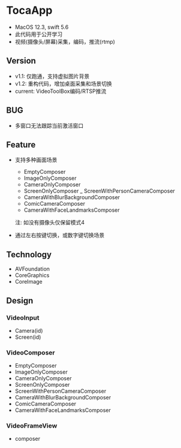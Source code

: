 # TocaApp

- MacOS 12.3, swift 5.6
- 此代码用于公开学习
- 视频(摄像头/屏幕)采集，编码，推流(rtmp)

## Version

- v1.1: 仅跑通，支持虚拟图片背景
- v1.2: 重构代码，增加桌面采集和场景切换
- current: VideoToolBox编码/RTSP推流

## BUG
- 多窗口无法跟踪当前激活窗口

## Feature

- 支持多种画面场景
  - EmptyComposer
  - ImageOnlyComposer
  - CameraOnlyComposer
  - ScreenOnlyComposer
  _ ScreenWithPersonCameraComposer
  - CameraWithBlurBackgroundComposer
  - ComicCameraComposer
  - CameraWithFaceLandmarksComposer
  
  注: 如没有摄像头仅保留模式4
  
- 通过左右按键切换，或数字键切换场景

## Technology 

- AVFoundation
- CoreGraphics
- CoreImage

## Design

### VideoInput
- Camera(id)
- Screen(id)

### VideoComposer
- EmptyComposer
- ImageOnlyComposer
- CameraOnlyComposer
- ScreenOnlyComposer
- ScreenWithPersonCameraComposer
- CameraWithBlurBackgroundComposer
- ComicCameraComposer
- CameraWithFaceLandmarksComposer

### VideoFrameView
+ composer
